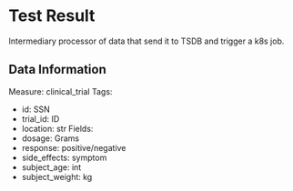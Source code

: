 # Test Result
Intermediary processor of data that send it to TSDB and trigger a k8s job.

## Data Information
Measure: clinical_trial
Tags:
  - id: SSN
  - trial_id: ID
  - location: str
Fields:
  - dosage: Grams
  - response: positive/negative
  - side_effects: symptom
  - subject_age: int
  - subject_weight: kg
